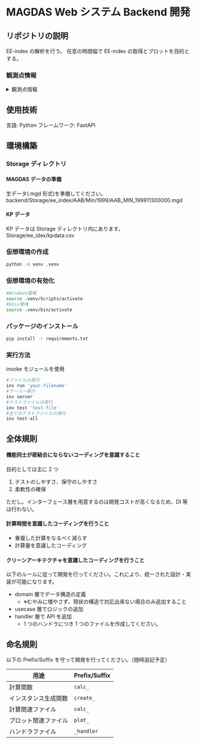 # MAGDAS Web システム Backend 開発

## リポジトリの説明

EE-index の解析を行う。
任意の時間幅で EE-index の取得とプロットを目的とする。

### 観測点情報

<details>
<summary>観測点情報</summary>

```Python
#stations = {"STATION": ["gm_lat", "gg_lon", "time_diff" ]}
stations = {
    "AAB": [0.18, 38.77, 2.585333333333333],
    "ABU": [-1.53, 7.39, 0.49266666666666664],
    "AMA": [21.11, 129.33, 8.622],
    "ANC": [0.77, 282.85, -5.143333333333333],
    "BCL": [-0.66, 105.71, 7.047333333333333],
    "BKL": [-15.13, 102.31, 6.820666666666667],
    "CDO": [-1.1, 124.63, 8.308666666666667],
    "CEB": [2.53, 123.91, 8.260666666666667],
    "DAV": [-1.02, 125.4, 8.36],
    "DAW": [-21.91, 130.92, 8.728],
    "EUS": [-3.64, 321.57, -2.562000000000003],
    "EWA": [21.67, 202, -10.5333333333333],
    "GSI": [-7.53, 97.61, 6.507333333333333],
    "HLN": [16.86, 121.55, 8.103333333333333],
    "ICA": [-1.56, 284.26, -5.04933333333333],
    "ILR": [-1.82, 4.68, 0.312],
    "KRT": [5.69, 32.32, 2.1546666666666665],
    "LAG": [-3.04, 3.27, 0.218],
    "LGZ": [3.54, 123.74, 8.249333333333333],
    "LKW": [-2.32, 99.78, 6.652],
    "LWA": [-16.19, 104.06, 6.937333333333333],
    "MND": [-6.91, 124.84, 8.322666666666666],
    "MUT": [6.79, 121.02, 8.068],
    "NAB": [-10.65, 36.48, 2.432],
    "PRP": [-12.38, 119.4, 7.96],
    "SCN": [-12.11, 100.3, 6.6866666666666665],
    "TGG": [10.26, 121.76, 8.117333333333334],
    "TIR": [-0.37, 76.95, 5.13],
    "YAP": [1.49, 138.08, 9.205333333333333],
}
```

</details>

## 使用技術

言語: Python
フレームワーク: FastAPI

## 環境構築

### Storage ディレクトリ

#### MAGDAS データの準備

生データ(.mgd 形式)を準備してください。
backend/Storage/ee_index/AAB/Min/1999/AAB_MIN_199911300000.mgd

#### KP データ

KP データは Storage ディレクトリ内にあります。
Storage/ee_idex/kpdata.csv

### 仮想環境の作成

```bash
python -m venv .venv
```

### 仮想環境の有効化

```bash
#Windows環境
source .venv/Scripts/activate
#Unix環境
source .venv/bin/activate
```

### パッケージのインストール

```bash
pip install -r requirements.txt
```

### 実行方法

invoke モジュールを使用

```bash
#ファイルの実行
inv run 'your-filename'
#サーバー実行
inv server
#テストファイルの実行
inv test 'test-file'
#全てのテストファイルの実行
inv test-all
```

## 全体規則

#### 機能同士が密結合にならないコーディングを意識すること

目的としては主に 2 つ

1. テストのしやすさ、保守のしやすさ
1. 柔軟性の確保

ただし。インターフェース層を用意するのは開発コストが高くなるため、DI 等は行わない。

#### 計算時間を意識したコーディングを行うこと

- 重複した計算をなるべく減らす
- 計算量を意識したコーディング

#### クリーンアーキテクチャを意識したコーディングを行うこと

以下のルールに従って開発を行ってください。これにより、統一された設計・実装が可能になります。

- domain 層でデータ構造の定義
  - ※むやみに増やさず、現状の構造で対応出来ない場合のみ追加すること
- usecase 層でロジックの追加
- handler 層で API を追加
  - 1 つのハンドラにつき 1 つのファイルを作成してください。

## 命名規則

以下の Prefix/Suffix を守って開発を行ってください。（随時追記予定）

| 用途                 | Prefix/Suffix |
| -------------------- | ------------- |
| 計算関数             | `calc_`       |
| インスタンス生成関数 | `create_`     |
| 計算関連ファイル     | `calc_`       |
| プロット関連ファイル | `plot_`       |
| ハンドラファイル     | `_handler`    |
